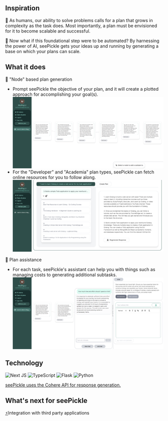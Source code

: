 ## Inspiration

🌱 As humans, our ability to solve problems calls for a plan that grows in complexity as the task does. Most importantly, a plan must be envisioned for it to become scalable and successful.

🤖 Now what if this foundational step were to be automated? By harnessing the power of AI, seePickle gets your ideas up and running by generating a base on which your plans can scale.

## What it does

🥝 "Node" based plan generation

- Prompt seePickle the objective of your plan, and it will create a plotted approach for accomplishing your goal(s).![1701031315609](image/README/1701031315609.png)
- For the "Developer" and "Academia" plan types, seePickle can fetch online resources for you to follow along.![1701031431150](image/README/1701031431150.png)

👥 Plan assistance

- For each task, seePickle's assistant can help you with things such as managing costs to generating additional subtasks.![1701031875595](image/README/1701031875595.png)

## Technology

![Next JS](https://img.shields.io/badge/Next-black?style=for-the-badge&logo=next.js&logoColor=white) ![TypeScript](https://img.shields.io/badge/typescript-%23007ACC.svg?style=for-the-badge&logo=typescript&logoColor=white) ![Flask](https://img.shields.io/badge/flask-%23000.svg?style=for-the-badge&logo=flask&logoColor=white) ![Python](https://img.shields.io/badge/python-3670A0?style=for-the-badge&logo=python&logoColor=ffdd54)

[seePickle uses the Cohere API for response generation.](https://cohere.com/)

## What's next for seePickle

[⚡](https://emojipedia.org/high-voltage)Integration with third party applications
